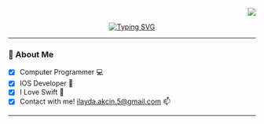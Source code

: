 <div align="right"> 
  
  ![](https://visitcount.itsvg.in/api?id=ilaydaakcin&icon=0&color=11)
  
</div>

<div align="center">
  
[![Typing SVG](https://readme-typing-svg.herokuapp.com?font=Fira+Code&size=30&duration=3000&pause=1000&color=6066F7&random=false&width=435&lines=I+AM+IOS+DEVELOPER+%F0%9F%91%A9%E2%80%8D%F0%9F%92%BB;MY+NAME+IS+%C4%B0LAYDA+%F0%9F%91%8B)](https://git.io/typing-svg)

</div>

---


### 💫 About Me 

- [x] Computer Programmer 💻 
- [x] IOS Developer 📱 
- [x] I Love Swift 🥇
- [x] Contact with me! [ilayda.akcin.5@gmail.com](mailto:ilayda.akcin.5@gmail.com) 📫

---


<!-- Proudly created with GPRM ( https://gprm.itsvg.in ) -->
